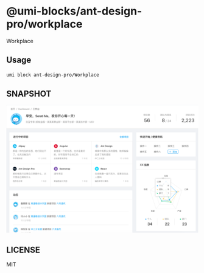 # @umi-blocks/ant-design-pro/workplace

Workplace

## Usage

```sh
umi block ant-design-pro/Workplace
```

## SNAPSHOT

![SNAPSHOT](./snapshot.png)

## LICENSE

MIT
